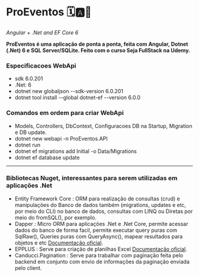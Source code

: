 # ProEventos 🗓️🅰️🦄
*Angular + .Net and EF Core 6*

**ProEventos é uma aplicação de ponta a ponta, feita com Angular, Dotnet (.Net) 6 e SQL Server/SQLite. Feito com o curso Seja FullStack na Udemy.** 

### Especificacoes WebApi
* sdk 6.0.201
* .Net: 6
* dotnet new globaljson --sdk-version 6.0.201
* dotnet tool install --global dotnet-ef --version 6.0.0

### Comandos em ordem para criar WebApi
* Models, Controllers, DbContext, Configuracoes DB na Startup, Migration e DB update.
* dotnet new webapi -n ProEventos.API
* dotnet run
* dotnet ef migrations add Initial -o Data/Migrations
* dotnet ef database update

--------------------------------------------
### Bibliotecas Nuget, interessantes para serem utilizadas em aplicações .Net
* Entity Framework Core : ORM para realização de consultas (crud) e manipulações do Banco de dados também (migrations, updates e etc, por meio do CLI) no banco de dados, consultas com LINQ ou Diretas por meio do fromSQL(), por exemplo.
* Dapper : Micro ORM para aplicações .Net e .Net Core, permite acessar dados do banco de forma facil, permite executar query puras com SqlRaw(), Queries puras com QueryAsync(), mapear resultados para objetos e etc [Documentação oficial](https://www.learndapper.com/).
* EPPLUS : Serve para criação de planilhas Excel [Documentação oficial](https://epplussoftware.com/pt).
* Canducci.Pagination : Serve para trabalhar com paginação feita pelo backend em conjunto com envio de informações da paginação enviada pelo client.
